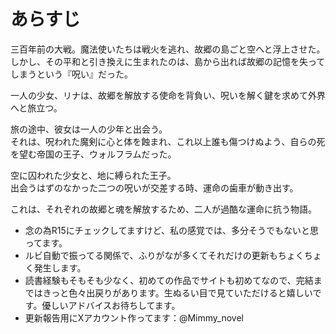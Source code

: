 # あらすじ

三百年前の大戦。魔法使いたちは戦火を逃れ、故郷の島ごと空へと浮上させた。  
しかし、その平和と引き換えに生まれたのは、島から出れば故郷の記憶を失ってしまうという『呪い』だった。  
  
一人の少女、リナは、故郷を解放する使命を背負い、呪いを解く鍵を求めて外界へと旅立つ。  
  
旅の途中、彼女は一人の少年と出会う。  
それは、呪われた魔剣に心と体を蝕まれ、これ以上誰も傷つけぬよう、自らの死を望む帝国の王子、ウォルフラムだった。  
  
空に囚われた少女と、地に縛られた王子。  
出会うはずのなかった二つの呪いが交差する時、運命の歯車が動き出す。  
  
これは、それぞれの故郷と魂を解放するため、二人が過酷な運命に抗う物語。  
  
* 念の為R15にチェックしてますけど、私の感覚では、多分そうでもないと思ってます。  
* ルビ自動で振ってる関係で、ふりがなが多くてそれだけの更新もちょくちょく発生します。  
* 読書経験もそもそも少なく、初めての作品でサイトも初めてなので、完結まではきっと色々出戻りがあります。生ぬるい目で見ていただけると嬉しいです。優しいアドバイスお待ちしてます。  
* 更新報告用にXアカウント作ってます：@Mimmy_novel  